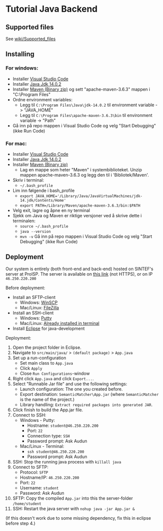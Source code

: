 # Tutorial Java Backend  
## Supported files

See [wiki/Supported_files](https://github.com/Kundestyrt-ReiseNavet/integration-tool-backend/wiki/Supported-files)

## Installing

### For windows:
* Installer [Visual Studio Code](https://code.visualstudio.com/download)
* Installer [Java Jdk 14.0.2](https://www.oracle.com/java/technologies/javase-jdk14-downloads.html)  
* Installer [Maven (Binary zip)](https://maven.apache.org/download.cgi) og sett "apache-maven-3.6.3" mappen i "C:\Program Files\" 
* Ordne environment variables:
  * Legg til ```C:\Program Files\Java\jdk-14.0.2``` til environment variable -> "JAVA_HOME"
  * Legg til ```C:\Program Files\apache-maven-3.6.3\bin``` til environment variable -> "Path"
* Gå inn på repo mappen i Visual Studio Code og velg "Start Debugging" (ikke Run Code)

### For mac:
* Installer [Visual Studio Code](https://code.visualstudio.com/download)
* Installer [Java Jdk 14.0.2](https://www.oracle.com/java/technologies/javase-jdk14-downloads.html)
* Installer [Maven (Binary zip)](https://maven.apache.org/download.cgi)
  * Lag en mappe som heter "Maven" i systembiblioteket. Unzip mappen apache-maven-3.6.3 og legg den til i 'Bibliotek/Maven'.
* Skriv i terminal: 
  * ```~/.bash_profile```
* Lim inn følgende i bash_profile
  * ```export JAVA_HOME='/Library/Java/JavaVirtualMachines/jdk-14.jdk/Contents/Home'```
  * ```export PATH=/Library/Maven/apache-maven-3.6.3/bin:$PATH```
* Velg exit, lagre og åpne en ny terminal
* Sjekk om Java og Maven er riktige versjoner ved å skrive dette i terminalen:
  * ```source ~/.bash_profile```
  * ```java --version```
  * ```mvn -v```
   Gå inn på repo mappen i Visual Studio Code og velg "Start Debugging" (ikke Run Code)
   


## Deployment

Our system is entirely (both front-end and back-end) hosted on SINTEF's server at ProISP. 
The server is available on [this link](http://dataintegrasjon.reisenavet.no/) (not HTTPS), or on IP `46.250.220.200`

Before deployment:

* Install an SFTP-client
  * Windows: [WinSCP](https://winscp.net/eng/download.php)
  * Mac/Linux: [FileZilla](https://filezilla-project.org/download.php?show_all=1)
* Install an SSH-client
  * Windows: [Putty](https://www.putty.org/)
  * Mac/Linux: [Already installed in terminal](https://www.ssh.com/ssh/command/)
* Install [Eclipse](https://www.eclipse.org/downloads/) for java-development

Deployment:

1. Open the project folder in Eclipse.
2. Navigate to `src/main/java/` > `(default package)` > `App.java`
3. Set up a run-configuration 
   * Set main class to `App.java`
   * Click `Apply`
   * Close `Run Configurations`-window
4. Right click `App.java` and click `Export...`.
5. Select "Runnable Jar file" and use the following settings:
   * Launch configuration: The one you created before.
   * Export destination: `SemanticMatcher\App.jar` (where `SemanticMatcher` is the name of the project.)
   * Library handling: `Extract required packages into generated JAR`.
6. Click finish to build the App.jar file. 
7. Connect to SSH:
   * Windows - Putty:
     * Hostname: `student@46.250.220.200`
     * Port: `22`
     * Connection type: `SSH`
     * Password prompt: Ask Audun
   * Mac/Linux - Terminal: 
     * `ssh student@46.250.220.200`
     * Password prompt: Ask Audun
8. SSH: Stop the running java process with `killall java`
9. Connect to SFTP:
   * Protocol: `SFTP`
   * Hostname/IP: `46.250.220.200`
   * Port: `22`
   * Username: `student`
   * Password: Ask Audun
10. SFTP: Copy the compiled `App.jar` into this the server-folder `/home/student`
11. SSH: Restart the java server with `nohup java -jar App.jar &`


(If this doesn't work due to some missing dependency, fix this in eclipse before step 4.)

